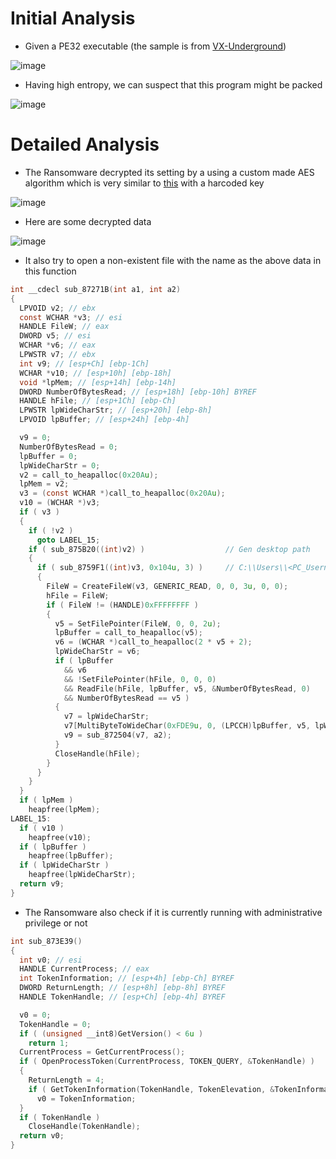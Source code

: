 # Initial Analysis
- Given a PE32 executable (the sample is from [VX-Underground](https://vx-underground.org/))

![image](https://github.com/user-attachments/assets/edd36d17-b5aa-42a0-a6c2-e86ed1bd818d)

- Having high entropy, we can suspect that this program might be packed

![image](https://github.com/user-attachments/assets/2a42b5b5-3bf7-43aa-8249-a9fec9433671)

# Detailed Analysis
- The Ransomware decrypted its setting by a using a custom made AES algorithm which is very similar to [this](https://github.com/pjok1122/AES-Optimization) with a harcoded key

![image](https://github.com/user-attachments/assets/63140000-a1a5-4346-89cd-4bc23db51433)

- Here are some decrypted data

![image](https://github.com/user-attachments/assets/5a343e11-be48-40fc-b3fd-be11dd6a4da1)

- It also try to open a non-existent file with the name as the above data in this function
```C
int __cdecl sub_87271B(int a1, int a2)
{
  LPVOID v2; // ebx
  const WCHAR *v3; // esi
  HANDLE FileW; // eax
  DWORD v5; // esi
  WCHAR *v6; // eax
  LPWSTR v7; // ebx
  int v9; // [esp+Ch] [ebp-1Ch]
  WCHAR *v10; // [esp+10h] [ebp-18h]
  void *lpMem; // [esp+14h] [ebp-14h]
  DWORD NumberOfBytesRead; // [esp+18h] [ebp-10h] BYREF
  HANDLE hFile; // [esp+1Ch] [ebp-Ch]
  LPWSTR lpWideCharStr; // [esp+20h] [ebp-8h]
  LPVOID lpBuffer; // [esp+24h] [ebp-4h]

  v9 = 0;
  NumberOfBytesRead = 0;
  lpBuffer = 0;
  lpWideCharStr = 0;
  v2 = call_to_heapalloc(0x20Au);
  lpMem = v2;
  v3 = (const WCHAR *)call_to_heapalloc(0x20Au);
  v10 = (WCHAR *)v3;
  if ( v3 )
  {
    if ( !v2 )
      goto LABEL_15;
    if ( sub_875B20((int)v2) )                  // Gen desktop path
    {
      if ( sub_8759F1((int)v3, 0x104u, 3) )     // C:\\Users\\<PC_Username>\\Desktop\\backm
      {
        FileW = CreateFileW(v3, GENERIC_READ, 0, 0, 3u, 0, 0);
        hFile = FileW;
        if ( FileW != (HANDLE)0xFFFFFFFF )
        {
          v5 = SetFilePointer(FileW, 0, 0, 2u);
          lpBuffer = call_to_heapalloc(v5);
          v6 = (WCHAR *)call_to_heapalloc(2 * v5 + 2);
          lpWideCharStr = v6;
          if ( lpBuffer
            && v6
            && !SetFilePointer(hFile, 0, 0, 0)
            && ReadFile(hFile, lpBuffer, v5, &NumberOfBytesRead, 0)
            && NumberOfBytesRead == v5 )
          {
            v7 = lpWideCharStr;
            v7[MultiByteToWideChar(0xFDE9u, 0, (LPCCH)lpBuffer, v5, lpWideCharStr, v5)] = 0;
            v9 = sub_872504(v7, a2);
          }
          CloseHandle(hFile);
        }
      }
    }
  }
  if ( lpMem )
    heapfree(lpMem);
LABEL_15:
  if ( v10 )
    heapfree(v10);
  if ( lpBuffer )
    heapfree(lpBuffer);
  if ( lpWideCharStr )
    heapfree(lpWideCharStr);
  return v9;
}
```
- The Ransomware also check if it is currently running with administrative privilege or not
```C
int sub_873E39()
{
  int v0; // esi
  HANDLE CurrentProcess; // eax
  int TokenInformation; // [esp+4h] [ebp-Ch] BYREF
  DWORD ReturnLength; // [esp+8h] [ebp-8h] BYREF
  HANDLE TokenHandle; // [esp+Ch] [ebp-4h] BYREF

  v0 = 0;
  TokenHandle = 0;
  if ( (unsigned __int8)GetVersion() < 6u )
    return 1;
  CurrentProcess = GetCurrentProcess();
  if ( OpenProcessToken(CurrentProcess, TOKEN_QUERY, &TokenHandle) )
  {
    ReturnLength = 4;
    if ( GetTokenInformation(TokenHandle, TokenElevation, &TokenInformation, 4u, &ReturnLength) )
      v0 = TokenInformation;
  }
  if ( TokenHandle )
    CloseHandle(TokenHandle);
  return v0;
}
```
